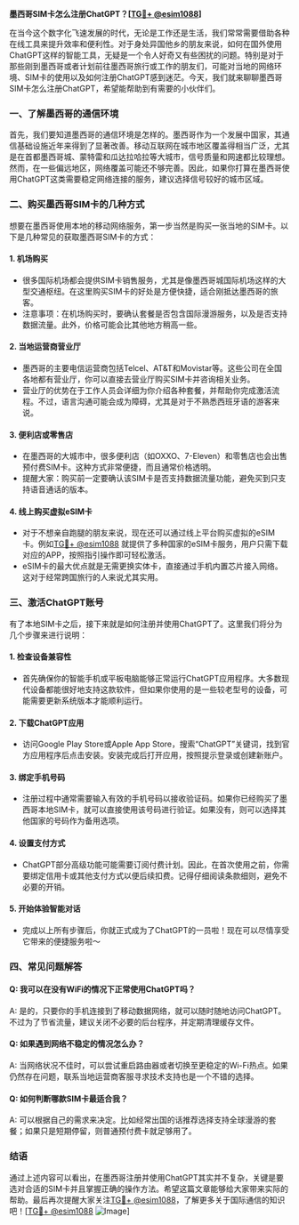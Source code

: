**墨西哥SIM卡怎么注册ChatGPT？[[TG💪+ @esim1088](https://t.me/s/esim1088)]**

在当今这个数字化飞速发展的时代，无论是工作还是生活，我们常常需要借助各种在线工具来提升效率和便利性。对于身处异国他乡的朋友来说，如何在国外使用ChatGPT这样的智能工具，无疑是一个令人好奇又有些困扰的问题。特别是对于那些刚到墨西哥或者计划前往墨西哥旅行或工作的朋友们，可能对当地的网络环境、SIM卡的使用以及如何注册ChatGPT感到迷茫。今天，我们就来聊聊墨西哥SIM卡怎么注册ChatGPT，希望能帮助到有需要的小伙伴们。

### 一、了解墨西哥的通信环境

首先，我们要知道墨西哥的通信环境是怎样的。墨西哥作为一个发展中国家，其通信基础设施近年来得到了显著改善。移动互联网在城市地区覆盖得相当广泛，尤其是在首都墨西哥城、蒙特雷和瓜达拉哈拉等大城市，信号质量和网速都比较理想。然而，在一些偏远地区，网络覆盖可能还不够完善。因此，如果你打算在墨西哥使用ChatGPT这类需要稳定网络连接的服务，建议选择信号较好的城市区域。

### 二、购买墨西哥SIM卡的几种方式

想要在墨西哥使用本地的移动网络服务，第一步当然是购买一张当地的SIM卡。以下是几种常见的获取墨西哥SIM卡的方式：

#### 1. **机场购买**
   - 很多国际机场都会提供SIM卡销售服务，尤其是像墨西哥城国际机场这样的大型交通枢纽。在这里购买SIM卡的好处是方便快捷，适合刚抵达墨西哥的旅客。
   - 注意事项：在机场购买时，要确认套餐是否包含国际漫游服务，以及是否支持数据流量。此外，价格可能会比其他地方稍高一些。

#### 2. **当地运营商营业厅**
   - 墨西哥的主要电信运营商包括Telcel、AT&T和Movistar等。这些公司在全国各地都有营业厅，你可以直接去营业厅购买SIM卡并咨询相关业务。
   - 营业厅的优势在于工作人员会详细为你介绍各种套餐，并帮助你完成激活流程。不过，语言沟通可能会成为障碍，尤其是对于不熟悉西班牙语的游客来说。

#### 3. **便利店或零售店**
   - 在墨西哥的大城市中，很多便利店（如OXXO、7-Eleven）和零售店也会出售预付费SIM卡。这种方式非常便捷，而且通常价格透明。
   - 提醒大家：购买前一定要确认该SIM卡是否支持数据流量功能，避免买到只支持语音通话的版本。

#### 4. **线上购买虚拟eSIM卡**
   - 对于不想亲自跑腿的朋友来说，现在还可以通过线上平台购买虚拟的eSIM卡。例如[TG💪+ @esim1088](https://t.me/s/esim1088) 就提供了多种国家的eSIM卡服务，用户只需下载对应的APP，按照指引操作即可轻松激活。
   - eSIM卡的最大优点就是无需更换实体卡，直接通过手机内置芯片接入网络。这对于经常跨国旅行的人来说尤其实用。

### 三、激活ChatGPT账号

有了本地SIM卡之后，接下来就是如何注册并使用ChatGPT了。这里我们将分为几个步骤来进行说明：

#### 1. **检查设备兼容性**
   - 首先确保你的智能手机或平板电脑能够正常运行ChatGPT应用程序。大多数现代设备都能很好地支持这款软件，但如果你使用的是一些较老型号的设备，可能需要更新系统版本才能顺利运行。

#### 2. **下载ChatGPT应用**
   - 访问Google Play Store或Apple App Store，搜索“ChatGPT”关键词，找到官方应用程序后点击安装。安装完成后打开应用，按照提示登录或创建新账户。

#### 3. **绑定手机号码**
   - 注册过程中通常需要输入有效的手机号码以接收验证码。如果你已经购买了墨西哥本地SIM卡，就可以直接使用该号码进行验证。如果没有，则可以选择其他国家的号码作为备用选项。

#### 4. **设置支付方式**
   - ChatGPT部分高级功能可能需要订阅付费计划。因此，在首次使用之前，你需要绑定信用卡或其他支付方式以便后续扣费。记得仔细阅读条款细则，避免不必要的开销。

#### 5. **开始体验智能对话**
   - 完成以上所有步骤后，你就正式成为了ChatGPT的一员啦！现在可以尽情享受它带来的便捷服务啦～

### 四、常见问题解答

#### Q: 我可以在没有WiFi的情况下正常使用ChatGPT吗？
A: 是的，只要你的手机连接到了移动数据网络，就可以随时随地访问ChatGPT。不过为了节省流量，建议关闭不必要的后台程序，并定期清理缓存文件。

#### Q: 如果遇到网络不稳定的情况怎么办？
A: 当网络状况不佳时，可以尝试重启路由器或者切换至更稳定的Wi-Fi热点。如果仍然存在问题，联系当地运营商客服寻求技术支持也是一个不错的选择。

#### Q: 如何判断哪款SIM卡最适合我？
A: 可以根据自己的需求来决定。比如经常出国的话推荐选择支持全球漫游的套餐；如果只是短期停留，则普通预付费卡就足够用了。

### 结语

通过上述内容可以看出，在墨西哥注册并使用ChatGPT其实并不复杂，关键是要选对合适的SIM卡并且掌握正确的操作方法。希望这篇文章能够给大家带来实际的帮助。最后再次提醒大家关注[TG💪+ @esim1088](https://t.me/s/esim1088)，了解更多关于国际通信的知识吧！[[TG💪+ @esim1088](https://t.me/s/esim1088) ![Image](https://i.postimg.cc/4NQfJmqS/Snipaste-2025-05-13-00-14-12.png)]